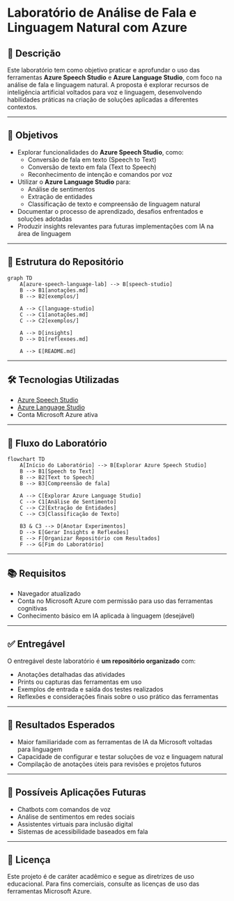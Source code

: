 # Laboratório de Análise de Fala e Linguagem Natural com Azure

## 📌 Descrição

Este laboratório tem como objetivo praticar e aprofundar o uso das ferramentas **Azure Speech Studio** e **Azure Language Studio**, com foco na análise de fala e linguagem natural. A proposta é explorar recursos de inteligência artificial voltados para voz e linguagem, desenvolvendo habilidades práticas na criação de soluções aplicadas a diferentes contextos.

---

## 🎯 Objetivos

- Explorar funcionalidades do **Azure Speech Studio**, como:
  - Conversão de fala em texto (Speech to Text)
  - Conversão de texto em fala (Text to Speech)
  - Reconhecimento de intenção e comandos por voz
- Utilizar o **Azure Language Studio** para:
  - Análise de sentimentos
  - Extração de entidades
  - Classificação de texto e compreensão de linguagem natural
- Documentar o processo de aprendizado, desafios enfrentados e soluções adotadas
- Produzir insights relevantes para futuras implementações com IA na área de linguagem

---

## 📁 Estrutura do Repositório

```mermaid
graph TD
    A[azure-speech-language-lab] --> B[speech-studio]
    B --> B1[anotações.md]
    B --> B2[exemplos/]

    A --> C[language-studio]
    C --> C1[anotações.md]
    C --> C2[exemplos/]

    A --> D[insights]
    D --> D1[reflexoes.md]

    A --> E[README.md]
```

---

## 🛠️ Tecnologias Utilizadas

- [Azure Speech Studio](https://speech.microsoft.com/)
- [Azure Language Studio](https://language.azure.com/)
- Conta Microsoft Azure ativa

---

## 🧭 Fluxo do Laboratório

```mermaid
flowchart TD
    A[Início do Laboratório] --> B[Explorar Azure Speech Studio]
    B --> B1[Speech to Text]
    B --> B2[Text to Speech]
    B --> B3[Compreensão de fala]

    A --> C[Explorar Azure Language Studio]
    C --> C1[Análise de Sentimento]
    C --> C2[Extração de Entidades]
    C --> C3[Classificação de Texto]

    B3 & C3 --> D[Anotar Experimentos]
    D --> E[Gerar Insights e Reflexões]
    E --> F[Organizar Repositório com Resultados]
    F --> G[Fim do Laboratório]
```

---

## 📚 Requisitos

- Navegador atualizado
- Conta no Microsoft Azure com permissão para uso das ferramentas cognitivas
- Conhecimento básico em IA aplicada à linguagem (desejável)

---

## ✅ Entregável

O entregável deste laboratório é **um repositório organizado** com:

- Anotações detalhadas das atividades
- Prints ou capturas das ferramentas em uso
- Exemplos de entrada e saída dos testes realizados
- Reflexões e considerações finais sobre o uso prático das ferramentas

---

## 🧠 Resultados Esperados

- Maior familiaridade com as ferramentas de IA da Microsoft voltadas para linguagem
- Capacidade de configurar e testar soluções de voz e linguagem natural
- Compilação de anotações úteis para revisões e projetos futuros

---

## 🤖 Possíveis Aplicações Futuras

- Chatbots com comandos de voz
- Análise de sentimentos em redes sociais
- Assistentes virtuais para inclusão digital
- Sistemas de acessibilidade baseados em fala

---

## 📄 Licença

Este projeto é de caráter acadêmico e segue as diretrizes de uso educacional. Para fins comerciais, consulte as licenças de uso das ferramentas Microsoft Azure.
